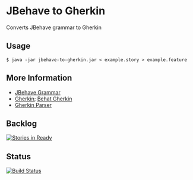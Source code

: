 JBehave to Gherkin
==================

Converts JBehave grammar to Gherkin

Usage
-----

```shell
$ java -jar jbehave-to-gherkin.jar < example.story > example.feature
```

More Information
----------------

* [JBehave Grammar](http://jbehave.org/reference/stable/grammar.html)
* [Gherkin](https://github.com/cucumber/cucumber/wiki/Gherkin); [Behat Gherkin](http://docs.behat.org/guides/1.gherkin.html)
* [Gherkin Parser](https://github.com/cucumber/gherkin)

Backlog
-------

[![Stories in Ready](https://badge.waffle.io/adaptive-logic/jbehave-to-gherkin.png?label=ready)](https://waffle.io/adaptive-logic/jbehave-to-gherkin)

Status
------

[![Build Status](https://travis-ci.org/adaptive-logic/jbehave-to-gherkin.png?branch=master)](https://travis-ci.org/adaptive-logic/jbehave-to-gherkin)
